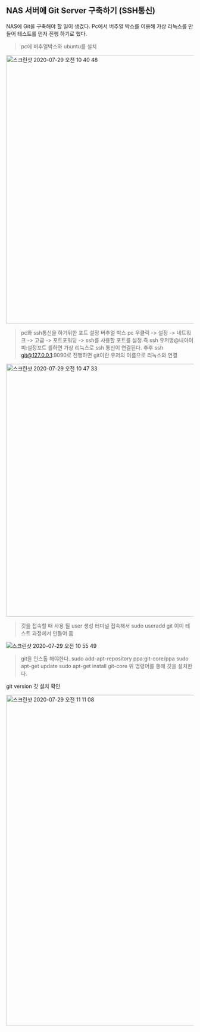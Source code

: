 ## NAS 서버에 Git Server 구축하기 (SSH통신)

NAS에 Git을 구축해야 할 일이 생겼다.
Pc에서 버추얼 박스를 이용해 가상 리눅스를 만들어 테스트를 먼저 진행 하기로 했다.

>pc에 버추얼박스와 ubuntu를 설치 

<img width="720" alt="스크린샷 2020-07-29 오전 10 40 48" src="https://user-images.githubusercontent.com/50133267/88746705-1b2e5480-d188-11ea-8942-2b2c4570d43a.png">

>pc와 ssh통신을 하기위한 포트 설정 
버추얼 박스 pc 우클릭 -> 설정 -> 네트워크 -> 고급 -> 포트포워딩 -> ssh를 사용할 포트를 설정 
즉 ssh 유저명@내아이피:설정포트 를하면 가상 리눅스로 ssh 통신이 연결된다.
추후 ssh git@127.0.0.1:9090로 진행하면 git이란 유저의 이름으로 리눅스와 연결

<img width="678" alt="스크린샷 2020-07-29 오전 10 47 33" src="https://user-images.githubusercontent.com/50133267/88747137-259d1e00-d189-11ea-86b0-88c3be442958.png">

>깃을 접속할 때 사용 될 user 생성 
터미널 접속해서
sudo useradd git 
이미 테스트 과정에서 만들어 둠

![스크린샷 2020-07-29 오전 10 55 49](https://user-images.githubusercontent.com/50133267/88747598-166aa000-d18a-11ea-8cde-c9aea44ab2eb.png)


>git을 인스톨 해야한다.
sudo add-apt-repository ppa:git-core/ppa
sudo apt-get update
sudo apt-get install git-core
위 명령어를 통해 깃을 설치한다.

git version
깃 설치 확인 

<img width="887" alt="스크린샷 2020-07-29 오전 11 11 08" src="https://user-images.githubusercontent.com/50133267/88748551-4450e400-d18c-11ea-9a80-2cd5ea460119.png">

